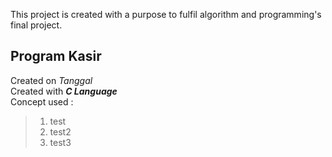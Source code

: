 This project is created with a purpose to fulfil algorithm and programming's final project.
## Program Kasir
Created on _Tanggal_ </br>
Created with _**C Language**_ </br>
Concept used :
> 1. test
> 2. test2
> 3. test3
